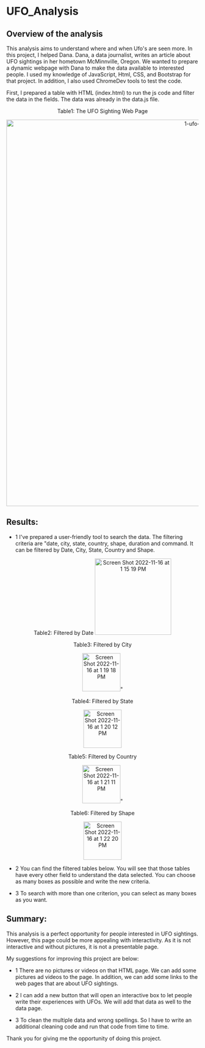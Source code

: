 # UFO_Analysis
## Overview of the analysis

This analysis aims to understand where and when Ufo's are seen more. In this project, I helped Dana. Dana, a data journalist, writes an article about UFO sightings in her hometown McMinnville, Oregon.
We wanted to prepare a dynamic webpage with Dana to make the data available to interested people.
I used my knowledge of JavaScript, Html, CSS, and Bootstrap for that project. In addition, I also used ChromeDev tools to test the code.

First, I prepared a table with HTML (index.html) to run the js code and filter the data in the fields. The data was already in the data.js file.
<p align="center">
  Table1: The UFO Sighting Web Page
<p align="center">
  <img width="1012" alt="1-ufo-thepage" src="https://user-images.githubusercontent.com/111788394/202259972-5737ba4a-67c5-4732-a993-aa6ee949beef.png">

## Results:

- 1 I've prepared a user-friendly tool to search the data. The filtering criteria are "date, city, state, country, shape, duration and command. It can be filtered by Date, City, State, Country and Shape.

<p align="center">
  Table2: Filtered by Date
<img width="200" alt="Screen Shot 2022-11-16 at 1 15 19 PM" src="https://user-images.githubusercontent.com/111788394/202260646-c2efedb0-5ba3-4d02-b07e-519e64e318ef.png">
<p align="center">
  Table3: Filtered by City
<p align="center">
<img width="100" alt="Screen Shot 2022-11-16 at 1 19 18 PM" src="https://user-images.githubusercontent.com/111788394/202261324-93c972b4-232c-424f-91e1-e803d673f333.png">"      
<p align="center">
  Table4: Filtered by State
<p align="center"> 
<img width="100" alt="Screen Shot 2022-11-16 at 1 20 12 PM" src="https://user-images.githubusercontent.com/111788394/202261535-dd27fb7d-258e-4995-b957-3d65e6344b93.png">
<p align="center"> 
  Table5: Filtered by Country
<p align="center"> 
<img width="100" alt="Screen Shot 2022-11-16 at 1 21 11 PM" src="https://user-images.githubusercontent.com/111788394/202261655-71b3c0b5-be44-4415-8b7f-5935233be37c.png">"
<p align="center"> 
  Table6: Filtered by Shape
<p align="center"> 
<img width="100" alt="Screen Shot 2022-11-16 at 1 22 20 PM" src="https://user-images.githubusercontent.com/111788394/202261868-85e222cc-e10d-450a-8926-50bd3eaee11e.png">



- 2 You can find the filtered tables below. You will see that those tables have every other field to understand the data selected. You can choose as many boxes as possible and write the new criteria.

- 3 To search with more than one criterion, you can select as many boxes as you want.

## Summary:
This analysis is a perfect opportunity for people interested in UFO sightings.
However, this page could be more appealing with interactivity. As it is not interactive and without pictures, it is not a presentable page.

My suggestions for improving this project are below:

- 1 There are no pictures or videos on that HTML page. We can add some pictures ad videos to the page. In addition, we can add some links to the web pages that are about UFO sightings.

- 2 I can add a new button that will open an interactive box to let people write their experiences with UFOs. We will add that data as well to the data page.

- 3 To clean the multiple data and wrong spellings. So I have to write an additional cleaning code and run that code from time to time.

Thank you for giving me the opportunity of doing this project.
